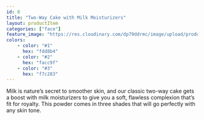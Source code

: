 ```yaml
---
id: 8
title: "Two-Way Cake with Milk Moisturizers"
layout: productItem
categories: ["face"]
feature_image: "https://res.cloudinary.com/dp79ddrmc/image/upload/products/twoWayCakeMilk.jpg"
colors:
    - color: "#1"
      hex: "fdd8b4"
    - color: "#2"
      hex: "facc9f"
    - color: "#3"
      hex: "f7c283"
---
```

Milk is nature’s secret to smoother skin, and our classic two-way cake gets a boost with milk moisturizers to give you a soft, flawless complexion that’s fit for royalty. This powder comes in three shades that will go perfectly with any skin tone.
